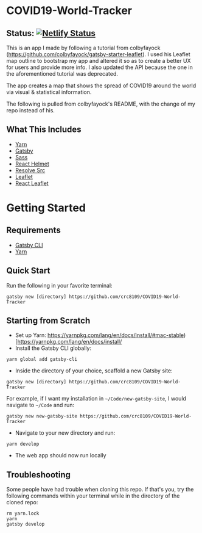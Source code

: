 # COVID19-World-Tracker
## Status: [![Netlify Status](https://api.netlify.com/api/v1/badges/62a2f791-f674-49bd-b88f-36094dd4bbf2/deploy-status)](https://app.netlify.com/sites/covid19-international-tracker/deploys)

This is an app I made by following a tutorial from colbyfayock (https://github.com/colbyfayock/gatsby-starter-leaflet). I used his Leaflet map outline to bootstrap my app and altered it so as to create a better UX for users and provide more info. I also updated the API because the one in the aforementioned tutorial was deprecated.

The app creates a map that shows the spread of COVID19 around the world via visual & statistical information.

The following is pulled from colbyfayock's README, with the change of my repo instead of his.

## What This Includes
* [Yarn](https://yarnpkg.com/en/)
* [Gatsby](https://www.gatsbyjs.org/)
* [Sass](https://sass-lang.com)
* [React Helmet](https://github.com/nfl/react-helmet)
* [Resolve Src](https://github.com/alampros/gatsby-plugin-resolve-src)
* [Leaflet](https://leafletjs.com/)
* [React Leaflet](https://react-leaflet.js.org)

# Getting Started

## Requirements
* [Gatsby CLI](https://www.npmjs.com/package/gatsby-cli)
* [Yarn](https://yarnpkg.com/en/)

## Quick Start
Run the following in your favorite terminal:
```
gatsby new [directory] https://github.com/crc8109/COVID19-World-Tracker
```

## Starting from Scratch
* Set up Yarn: https://yarnpkg.com/lang/en/docs/install/#mac-stable)[https://yarnpkg.com/lang/en/docs/install/
* Install the Gatsby CLI globally:
```
yarn global add gatsby-cli
```
* Inside the directory of your choice, scaffold a new Gatsby site:
```
gatsby new [directory] https://github.com/crc8109/COVID19-World-Tracker
```
For example, if I want my installation in `~/Code/new-gatsby-site`, I would navigate to `~/Code` and run:
```
gatsby new new-gatsby-site https://github.com/crc8109/COVID19-World-Tracker
```
* Navigate to your new directory and run:
```
yarn develop
```
* The web app should now run locally

## Troubleshooting

Some people have had trouble when cloning this repo. If that's you, try the following commands within your terminal while in the directory of the cloned repo:

```
rm yarn.lock
yarn
gatsby develop
```
